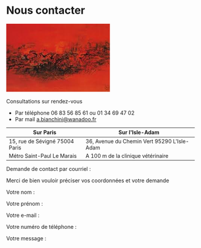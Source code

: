 #  Nous contacter


![test](images/images.jpg )



 Consultations sur rendez-vous 
- Par téléphone  06 83 56 85 61 ou 01 34 69 47 02
- Par mail <a.bianchini@wanadoo.fr>


| Sur Paris                                          |  Sur l'Isle-Adam  |
|----------------------------------------------------|-------------------|
|15, rue de Sévigné 75004 Paris				             | 36, Avenue du Chemin Vert 95290 L'Isle-Adam|
| Métro Saint-Paul Le Marais                       | A 100 m de la clinique vétérinaire  |

		


Demande de contact par courriel : 


Merci de bien vouloir préciser vos coordonnées et votre demande


Votre nom :

Votre prénom : 

Votre e-mail : 

Votre numéro de téléphone : 

Votre message : 
